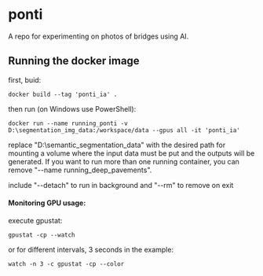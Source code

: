 # ponti

A repo for experimenting on photos of bridges using AI.

## Running the docker image

first, buid:

    docker build --tag 'ponti_ia' .

then run (on Windows use PowerShell): 

    docker run --name running_ponti -v D:\segmentation_img_data:/workspace/data --gpus all -it 'ponti_ia' 

replace "D:\semantic_segmentation_data" with the desired path for mounting a volume where the input data must be put and the outputs will be generated. If you want to run more than one running container, you can remove "--name running_deep_pavements".

include "--detach" to run in background and "--rm" to remove on exit

#### Monitoring GPU usage:

execute gpustat:

    gpustat -cp --watch

or for different intervals, 3 seconds in the example:

    watch -n 3 -c gpustat -cp --color